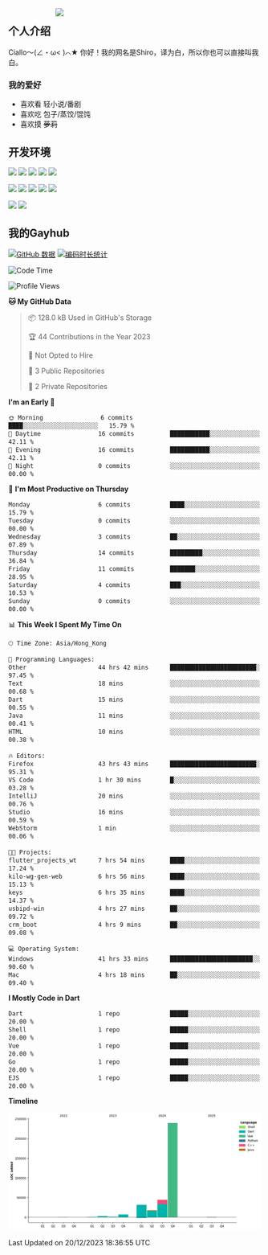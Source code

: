 <img align='right' src='https://img2.moeblog.vip/images/eCva.png' width='410px'>

## 个人介绍
Ciallo～(∠・ω< )⌒★ 你好！我的网名是Shiro，译为白，所以你也可以直接叫我白。

### 我的爱好

* 喜欢看 轻小说/番剧
* 喜欢吃 包子/蒸饺/馄饨
* 喜欢摸 ~~萝莉~~

## 开发环境
[![](https://img.shields.io/badge/Windows-11-blue?style=flat-square&logo=windows&logoColor=white)](https://www.microsoft.com/windows/get-windows-11)
[![](https://img.shields.io/badge/Macos-Sonoma-black?style=flat-square&logo=apple&logoColor=white)](https://www.apple.com/hk/en/macos/sonoma/)
[![](https://img.shields.io/badge/Debian-12-d0024d?style=flat-square&logo=debian&logoColor=white)](https://www.debian.org/)
[![](https://img.shields.io/badge/AlmaLinux-9-0f4266?style=flat-square&logo=almalinux&logoColor=white)](https://almalinux.org/)
[![](https://img.shields.io/badge/Windows%20Server-2012-blue?style=flat-square&logo=windows&logoColor=white)](https://www.microsoft.com/windows-server)

[![](https://img.shields.io/badge/Vivobook-PRO_16-f45a00?style=flat-square&logo=RepublicofGamers&logoColor=white)](https://www.asus.com.cn/laptops/for-creators/vivobook/vivobook-pro-16-oled-k6602/)
[![](https://img.shields.io/badge/Mac_Studio-M1_Max-black?style=flat-square&logo=apple&logoColor=white)](https://www.apple.com/hk/en/mac-studio/)
[![](https://img.shields.io/badge/Mi-MIX4-f45a00?style=flat-square&logo=xiaomi&logoColor=white)](https://www.mi.com/)
[![](https://img.shields.io/badge/SONY-WF1000XM4-f3c74a?style=flat-square)](https://www.sony.com.hk/zh/headphones/products/wf-1000xm4)
[![](https://img.shields.io/badge/Yubikey-5_NFC-9bc930?style=flat-square&logo=yubico&logoColor=9bc930)](https://www.yubico.com/hk/product/yubikey-5-nfc/)

[![](https://img.shields.io/badge/IDE-Visual_Studio_Code-blue?style=flat-square&logo=visual-studio-code&logoColor=white)](https://code.visualstudio.com/)
[![](https://img.shields.io/badge/IDE-JetBrains-black?style=flat-square&logo=jetbrains&logoColor=white)](https://code.visualstudio.com/)
## 我的Gayhub
[![GitHub 数据](https://github-readme-stats.vercel.app/api?username=verymoe)]()
[![编码时长统计](https://github-readme-stats.vercel.app/api/wakatime?username=shiro)]()

<!--START_SECTION:waka-->
![Code Time](http://img.shields.io/badge/Code%20Time-75%20hrs%2031%20mins-blue)

![Profile Views](http://img.shields.io/badge/Profile%20Views-0-blue)

**🐱 My GitHub Data** 

> 📦 128.0 kB Used in GitHub's Storage 
 > 
> 🏆 44 Contributions in the Year 2023
 > 
> 🚫 Not Opted to Hire
 > 
> 📜 3 Public Repositories 
 > 
> 🔑 2 Private Repositories 
 > 
**I'm an Early 🐤** 

```text
🌞 Morning                6 commits           ████░░░░░░░░░░░░░░░░░░░░░   15.79 % 
🌆 Daytime                16 commits          ███████████░░░░░░░░░░░░░░   42.11 % 
🌃 Evening                16 commits          ███████████░░░░░░░░░░░░░░   42.11 % 
🌙 Night                  0 commits           ░░░░░░░░░░░░░░░░░░░░░░░░░   00.00 % 
```
📅 **I'm Most Productive on Thursday** 

```text
Monday                   6 commits           ████░░░░░░░░░░░░░░░░░░░░░   15.79 % 
Tuesday                  0 commits           ░░░░░░░░░░░░░░░░░░░░░░░░░   00.00 % 
Wednesday                3 commits           ██░░░░░░░░░░░░░░░░░░░░░░░   07.89 % 
Thursday                 14 commits          █████████░░░░░░░░░░░░░░░░   36.84 % 
Friday                   11 commits          ███████░░░░░░░░░░░░░░░░░░   28.95 % 
Saturday                 4 commits           ███░░░░░░░░░░░░░░░░░░░░░░   10.53 % 
Sunday                   0 commits           ░░░░░░░░░░░░░░░░░░░░░░░░░   00.00 % 
```


📊 **This Week I Spent My Time On** 

```text
🕑︎ Time Zone: Asia/Hong_Kong

💬 Programming Languages: 
Other                    44 hrs 42 mins      ████████████████████████░   97.45 % 
Text                     18 mins             ░░░░░░░░░░░░░░░░░░░░░░░░░   00.68 % 
Dart                     15 mins             ░░░░░░░░░░░░░░░░░░░░░░░░░   00.55 % 
Java                     11 mins             ░░░░░░░░░░░░░░░░░░░░░░░░░   00.41 % 
HTML                     10 mins             ░░░░░░░░░░░░░░░░░░░░░░░░░   00.38 % 

🔥 Editors: 
Firefox                  43 hrs 43 mins      ████████████████████████░   95.31 % 
VS Code                  1 hr 30 mins        █░░░░░░░░░░░░░░░░░░░░░░░░   03.28 % 
IntelliJ                 20 mins             ░░░░░░░░░░░░░░░░░░░░░░░░░   00.76 % 
Studio                   16 mins             ░░░░░░░░░░░░░░░░░░░░░░░░░   00.59 % 
WebStorm                 1 min               ░░░░░░░░░░░░░░░░░░░░░░░░░   00.06 % 

🐱‍💻 Projects: 
flutter_projects_wt      7 hrs 54 mins       ████░░░░░░░░░░░░░░░░░░░░░   17.24 % 
kilo-wg-gen-web          6 hrs 56 mins       ████░░░░░░░░░░░░░░░░░░░░░   15.13 % 
keys                     6 hrs 35 mins       ████░░░░░░░░░░░░░░░░░░░░░   14.37 % 
usbipd-win               4 hrs 27 mins       ██░░░░░░░░░░░░░░░░░░░░░░░   09.72 % 
crm_boot                 4 hrs 9 mins        ██░░░░░░░░░░░░░░░░░░░░░░░   09.08 % 

💻 Operating System: 
Windows                  41 hrs 33 mins      ███████████████████████░░   90.60 % 
Mac                      4 hrs 18 mins       ██░░░░░░░░░░░░░░░░░░░░░░░   09.40 % 
```

**I Mostly Code in Dart** 

```text
Dart                     1 repo              █████░░░░░░░░░░░░░░░░░░░░   20.00 % 
Shell                    1 repo              █████░░░░░░░░░░░░░░░░░░░░   20.00 % 
Vue                      1 repo              █████░░░░░░░░░░░░░░░░░░░░   20.00 % 
Go                       1 repo              █████░░░░░░░░░░░░░░░░░░░░   20.00 % 
EJS                      1 repo              █████░░░░░░░░░░░░░░░░░░░░   20.00 % 
```



**Timeline**

![Lines of Code chart](https://raw.githubusercontent.com/verymoe/verymoe/main/assets/bar_graph.png)


 Last Updated on 20/12/2023 18:36:55 UTC
<!--END_SECTION:waka-->

